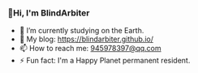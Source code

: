 ### 👋Hi, I'm BlindArbiter

<!--
**BlindArbiter/BlindArbiter** is a ✨ _special_ ✨ repository because its `README.md` (this file) appears on your GitHub profile.

Here are some ideas to get you started:-->

- 🔭 I’m currently studying on the Earth.
- 📝 My blog: https://blindarbiter.github.io/
- 📫 How to reach me: 945978397@qq.com
- ⚡ Fun fact: I'm a Happy Planet permanent resident.

